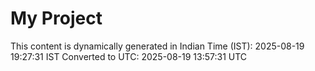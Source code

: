 # My Project

This content is dynamically generated in Indian Time (IST): 2025-08-19 19:27:31 IST
Converted to UTC: 2025-08-19 13:57:31 UTC

